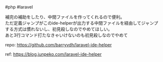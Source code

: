 #php #laravel 

補完の補助をしたり、中間ファイルを作ってくれるので便利。  
ただ定義ジャンプがこのide-helperが出力する中間ファイルを経由してジャンプする方式は慣れないし、初見殺しなのでやめてほしい。  
あと3行コマンド打たなきゃいけないのも初見殺しなのでやめて

repo:
https://github.com/barryvdh/laravel-ide-helper

ref:
https://blog.junpeko.com/laravel-ide-helper
